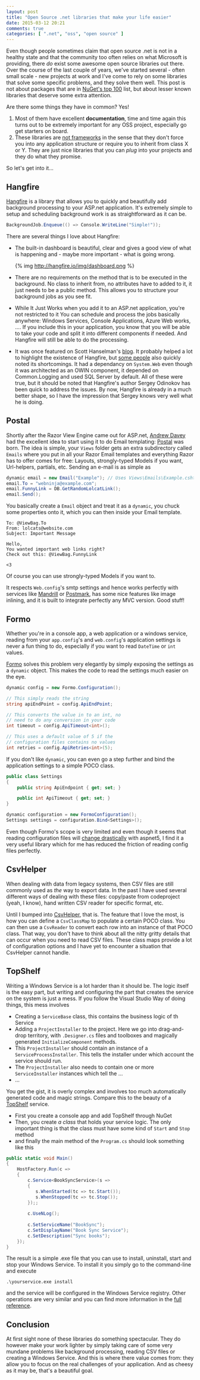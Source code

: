 ```yaml
---
layout: post
title: "Open Source .net libraries that make your life easier"
date: 2015-03-12 20:21
comments: true
categories: [ ".net", "oss", "open source" ]
---
```


Even though people sometimes claim that open source .net is not in a healthy state and that
the community too often relies on what Microsoft is providing, there _do_ exist some awesome open
source libraries out there. Over the course of the last couple of years, we've started several - 
often small scale - new projects at work and I've come to rely on some libraries that solve some 
specific problems, and they solve them well. This post is not about packages that are in 
[NuGet's top 100][1] list, but about lesser known libraries that deserve some extra attention. 

Are there some things they have in common? Yes! 

1. Most of them have excellent **documentation**, time 
   and time again this turns out to be extremely important for any OSS project, especially go get
   starters on board. 
2. These libraries are [not frameworks][12] in the sense that they don't force you into any 
   application structure or require you to inherit from class X or Y. They are just nice libraries
   that you can _plug_ into your projects and they do what they promise.

So let's get into it... 

## Hangfire

[Hangfire][2] is a library that allows you to quickly and beautifully add background processing
to your ASP.net application. It's extremely simple to setup and scheduling background work is as
straightforward as it can be. 

``` csharp
BackgroundJob.Enqueue(() => Console.WriteLine("Simple!")); 
```

There are several things I love about Hangfire: 

* The built-in dashboard is beautiful, clear and gives a good view of what is happening and -
  maybe more important - what is going wrong. 
 
  {% img http://hangfire.io/img/dashboard.png %} 

* There are no requirements on the method that is to be executed in the background. No class to
  inherit from, no attributes have to added to it, it just needs to be a public method. This 
  allows you to structure your background jobs as you see fit. 

* While It Just Works when you add it to an ASP.net application, you're not restricted to it
  You can schedule and process the jobs basically anywhere: Windows Services, Console Applications, 
  Azure Web works, .... If you include this in your application, you know that you will be able 
  to take your code and split it into different components if needed. And Hangfire will still 
  be able to do the processing. 

* It was once featured on Scott Hanselman's [blog][3]. It probably helped a lot to highlight the
  existence of Hangfire, but [some people][4] also quickly noted its shortcomings. It had a dependancy
  on `System.Web` even though it was architected as an OWIN component, it depended on Common.Logging
  and used SQL Server by default. All of these were true, but it should be noted that Hangfire's author
  Sergey Odinokov has been quick to address the issues. By now, Hangfire is already in a much better
  shape, so I have the impression that Sergey knows very well what he is doing.

## Postal

Shortly after the Razor View Engine came out for ASP.net, [Andrew Davey][5] had the excellent idea to
start using it to do Email templating: [Postal][6] was born. The idea is simple, your `Views` folder gets
an extra subdirectory called `Emails` where you put in all your Razor Email templates and everything Razor
has to offer comes for free: Layouts, strongly-typed Models if you want, Url-helpers, partials, etc. Sending 
an e-mail is as simple as

``` csharp
dynamic email = new Email("Example"); // Uses Views\Emails\Example.cshtml
email.To = "webninja@example.com";
email.FunnyLink = DB.GetRandomLolcatLink();
email.Send();
```

You basically create a `Email` object and treat it as a `dynamic`, you chuck some properties onto it, which you can
then inside your Email template.

```
To: @ViewBag.To
From: lolcats@website.com
Subject: Important Message

Hello,
You wanted important web links right?
Check out this: @ViewBag.FunnyLink

<3
```

Of course you can use strongly-typed Models if you want to. 

It respects `Web.config`'s smtp settings and hence works perfectly with services like [Mandrill][7] or [Postmark][8], has
some nice features like image inlining, and it is built to integrate perfectly any MVC version. Good stuff!

## Formo

Whether you're in a console app, a web application or a windows service, reading from your `app.config`'s and `web.config`'s
application settings is never a fun thing to do, especially if you want to read `DateTime` or `int` values. 

[Formo][9] solves this problem very elegantly by simply exposing the settings as a `dynamic` object. This makes the code to
read the settings much easier on the eye.

``` csharp
dynamic config = new Formo.Configuration();

// This simply reads the string
string apiEndPoint = config.ApiEndPoint;

// This converts the value in to an int, no 
// need to do any conversion in your code
int timeout = config.ApiTimeout<int>();

// This uses a default value of 5 if the
// configuration files contains no values
int retries = config.ApiRetries<int>(5);

```

If you don't like `dynamic`, you can even go a step further and bind the application settings to a simple POCO class.

``` csharp
public class Settings
{
    public string ApiEndpoint { get; set; }

    public int ApiTimeout { get; set; }
}

dynamic configuration = new FormoConfiguration();
Settings settings = configuration.Bind<Settings>();
```

Even though Formo's scope is very limited and even though it seems that reading configuration files will [change drastically][10]
with aspnet5, I find it a very useful library which for me has reduced the friction of reading config files perfectly. 

## CsvHelper

When dealing with data from legacy systems, then CSV files are still commonly used as _the_ way to export data. In the past 
I have used several different ways of dealing with these files: copy/paste from codeproject (yeah, I know), hand written 
CSV reader for specific format, etc. 

Until I bumped into [CsvHelper][11], that is. The feature that I love the most, is how you can define a `CsvClassMap` to populate
a certain POCO class. You can then use a `CsvReader` to convert each row into an instance of that POCO class. That way, you don't
have to think about all the nitty gritty details that can occur when you need to read CSV files. These class maps provide a lot
of configuration options and I have yet to encounter a situation that CsvHelper cannot handle. 

## TopShelf

Writing a Windows Service is a lot harder than it should be. The logic itself is the easy part, but writing and configuring the part
that creates the service on the system is just a mess. If you follow the Visual Studio Way of doing things, this mess involves

* Creating a `ServiceBase` class, this contains the business logic of th Service
* Adding a `ProjectInstaller` to the project. Here we go into drag-and-drop territory, with `.Designer.cs` files and toolboxes and
  magically generated `InitializeComponent` methods.
* This `ProjectInstaller` should contain an instance of a `ServiceProcessInstaller`. This tells the installer under which account
  the service should run.
* The `ProjectInstaller` also needs to contain one or more `ServiceInstaller` instances which tell the ...
* ...

You get the gist, it is overly complex and involves too much automatically generated code and magic strings. Compare this to the beauty
of a [TopShelf][13] service.

* First you create a console app and add TopShelf through NuGet
* Then, you create _a class_ that holds your service logic. The only important thing is that the class must have some kind of `Start`
  and `Stop` method
* and finally the main method of the `Program.cs` should look something like this

``` csharp
public static void Main()
{
    HostFactory.Run(c =>
    {
        c.Service<BookSyncService>(s =>
        {
           s.WhenStarted(tc => tc.Start());
           s.WhenStopped(tc => tc.Stop());
        });;
    
        c.UseNLog();
    
        c.SetServiceName("BookSync");
        c.SetDisplayName("Book Sync Service");
        c.SetDescription("Sync books");
    });
}
```

The result is a simple .exe file that you can use to install, uninstall, start and stop your Windows Service. To install it you
simply go to the command-line and execute

    .\yourservice.exe install

and the service will be configured in the Windows Service registry. Other operations are very similar and you can find 
more information in the [full reference][14].

## Conclusion

At first sight none of these libraries do something spectacular. They do however make your work lighter by simply taking care
of some very mundane problems like background processing, reading CSV files or creating a Windows Service. And this is where 
there value comes from: they allow you to focus on the real challenges of your application. And as cheesy as it may be, that's
a beautiful goal.

[1]: http://www.nuget.org/stats/packages 
[2]: http://hangfire.io/ 
[3]: http://www.hanselman.com/blog/HowToRunBackgroundTasksInASPNET.aspx 
[4]: https://twitter.com/randompunter/status/504510526345740288 
[5]: https://twitter.com/andrewdavey 
[6]: http://aboutcode.net/postal/ 
[7]: http://mandrill.com/
[8]: https://postmarkapp.com/ 
[9]: https://github.com/ChrisMissal/Formo  
[10]: http://whereslou.com/2014/05/23/asp-net-vnext-moving-parts-iconfiguration/ 
[11]: http://joshclose.github.io/CsvHelper/
[12]: http://tomasp.net/blog/2015/library-frameworks/
[13]: http://topshelf-project.com/ 
[14]: http://docs.topshelf-project.com/en/latest/overview/commandline.html 
